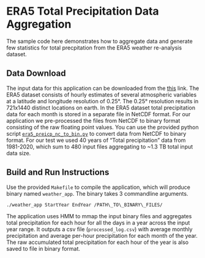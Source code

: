 # ERA5 Total Precipitation Data Aggregation
The sample code here demonstrates how to aggregate data and generate few statistics for total precpitation from the ERA5 weather re-analysis dataset. 

## Data Download
The input data for this application can be downloaded from the [this](https://cds.climate.copernicus.eu/cdsapp#!/dataset/reanalysis-era5-single-levels?tab=form) link. The ERA5 dataset consists of hourly estimates of several atmospheric variables at a latitude and longitude resolution of 0.25°. The 0.25° resolution results in 721x1440 distinct locations on earth. In the ERA5 dataset total precipitation data for each month is stored in a separate file in NetCDF format. For our application we pre-processed the files from NetCDF to binary format consisting of the raw floating point values. You can use the provided python script [`era5_preicp_nc_to_bin.py`](./era5_preicp_nc_to_bin.py) to convert data from NetCDF to binary format. For our test we used 40 years of “Total precipitation” data from 1981-2020, which sum to 480 input files aggregating to ~1.3 TB total input data size.

## Build and Run Instructions
Use the provided `Makefile` to compile the application, which will produce binary named `weather_app`. The binary takes 3 commandline arguments.

```
./weather_app StartYear EndYear /PATH\_TO\_BINARY\_FILES/
```

The application uses HMM to mmap the input binary files and aggregates total precipitation for each hour for all the days in a year across the input year range. It outputs a csv file (`processed_log.csv`) with average monthly precipitation and average per-hour precipitation for each month of the year. The raw accumulated total precipitation for each hour of the year is also saved to file in binary format.
